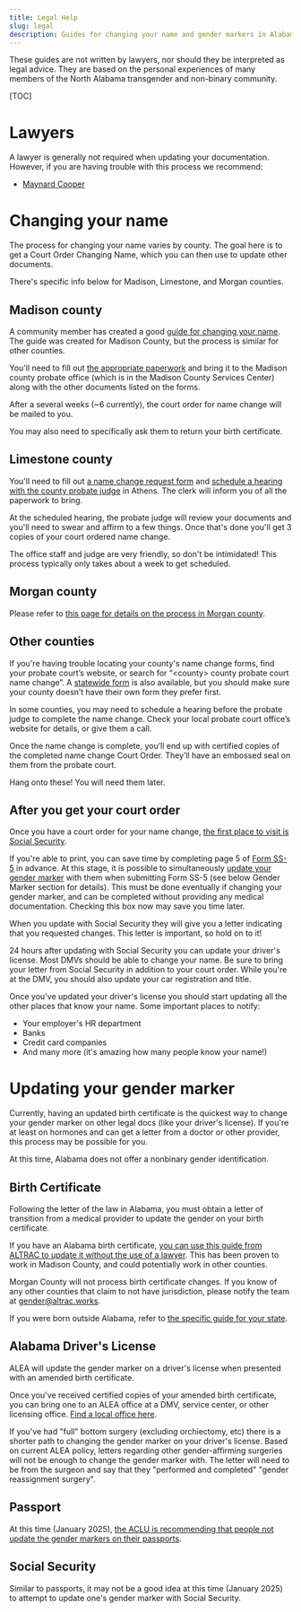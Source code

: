 ```yaml
---
title: Legal Help
slug: legal
description: Guides for changing your name and gender markers in Alabama
---
```


These guides are not written by lawyers, nor should they be interpreted as
legal advice. They are based on the personal experiences of many members of
the North Alabama transgender and non-binary community.

[TOC]

# Lawyers

A lawyer is generally not required when updating your documentation.
However, if you are having trouble with this process we recommend:

 - [Maynard Cooper][5]

# Changing your name

The process for changing your name varies by county. The goal here is to 
get a Court Order Changing Name, which you can then use to update other documents.

There's specific info below for Madison, Limestone, and Morgan counties.

## Madison county

A community member has created a good [guide for changing your name][name-guide]. 
The guide was created for Madison County, but the process is similar for other
counties. 

You'll need to fill out [the appropriate paperwork][madison] and bring it to
the Madison county probate office (which is in the Madison County Services
Center) along with the other documents listed on the forms.

After a several weeks (~6 currently), the court order for name change will be mailed to you.

You may also need to specifically ask them to return your birth certificate.

## Limestone county

You'll need to fill out [a name change request form][limestone] and [schedule a
hearing with the county probate judge](tel:256-233-6427) in Athens. The clerk
will inform you of all the paperwork to bring.

At the scheduled hearing, the probate judge will review your documents and
you'll need to swear and affirm to a few things. Once that's done you'll get 3
copies of your court ordered name change.

The office staff and judge are very friendly, so don't be intimidated! This
process typically only takes about a week to get scheduled.

## Morgan county

Please refer to [this page for details on the process in Morgan county][morgan].

## Other counties

If you're having trouble locating your county's name change forms, find 
your probate court’s website, or search for “\<county> county probate court 
name change”. A [statewide form][al-name-change-form] is also available, but
you should make sure your county doesn’t have their own form they prefer first.

In some counties, you may need to schedule a hearing before the probate 
judge to complete the name change. Check your local probate court office’s
website for details, or give them a call.

Once the name change is complete, you’ll end up with certified copies of
the completed name change Court Order. They’ll have an embossed seal on 
them from the probate court. 

Hang onto these! You will need them later.

## After you get your court order

Once you have a court order for your name change, [the first place to visit is
Social Security][7]. 

If you're able to print, you can save time by completing page 5 of [Form SS-5][2]
in advance. At this stage, it is possible to simultaneously [update your gender marker][1] 
with them when submitting Form SS-5 (see below Gender Marker section for details).
This must be done eventually if changing your gender marker, 
and can be completed without providing any medical documentation. Checking 
this box now may save you time later.

When you update with Social Security they will give you a letter indicating that 
you requested changes. This letter is important, so hold on to it!

24 hours after updating with Social Security you can update your driver's
license. Most DMVs should be able to change your name. Be sure to bring your
letter from Social Security in addition to your court order. While you're at
the DMV, you should also update your car registration and title.

Once you've updated your driver's license you should start updating all the
other places that know your name. Some important places to notify:

 - Your employer's HR department
 - Banks
 - Credit card companies
 - And many more (it's amazing how many people know your name!)

# Updating your gender marker

Currently, having an updated birth certificate is the quickest way to change
your gender marker on other legal docs (like your driver's license). If you're at 
least on hormones and can get a letter from a doctor or other provider, this 
process may be possible for you.

At this time, Alabama does not offer a nonbinary gender identification.

## Birth Certificate

Following the letter of the law in Alabama, you must obtain a letter of
transition from a medical provider to update the gender on your birth
certificate.

If you have an Alabama birth certificate, [you can use this guide from ALTRAC 
to update it without the use of a lawyer][gender-guide]. This has been proven
to work in Madison County, and could potentially work in other counties.

Morgan County will not process birth certificate changes. If you know of
any other counties that claim to not have jurisdiction, please notify the
team at gender@altrac.works.

If you were born outside Alabama, refer to [the specific guide for your state][3].

## Alabama Driver's License

ALEA will update the gender marker on a driver's license when presented with
an amended birth certificate.

Once you've received certified copies of your amended birth certificate,
you can bring one to an ALEA office at a DMV, service center, or other
licensing office. [Find a local office here][alea-locator].

If you've had "full" bottom surgery (excluding orchiectomy, etc) there is a 
shorter path to changing the gender marker on your driver's license. Based on 
current ALEA policy, letters regarding other gender-affirming surgeries will 
not be enough to change the gender marker with. The letter will need to be 
from the surgeon and say that they "performed and completed" "gender 
reassignment surgery".

## Passport

At this time (January 2025), [the ACLU is recommending that people not update
the gender markers on their passports][passport-warning].

## Social Security

Similar to passports, it may not be a good idea at this time (January 2025) to
attempt to update one's gender marker with Social Security.

[1]: https://www.ssa.gov/personal-record/change-sex-identification
[2]: https://www.ssa.gov/forms/ss-5.pdf
[3]: https://transequality.org/documents
[4]: https://goo.gl/maps/iBaCjcz4RJnewRVL7
[5]: https://www.maynardcooper.com/professionals/cynthia-g-lamar-hart/
[6]: https://maps.app.goo.gl/nAAoCg1HegpbiKtp7
[7]: https://www.ssa.gov/personal-record/change-name
[name-guide]: https://wiki.tris.fyi/FieldNotes/LegalName
[gender-guide]: https://altrac.link/genderguide
[al-name-change-form]: https://eforms.alacourt.gov/media/jtzbncuw/request-to-change-name.pdf
[limestone]: https://eforms.com/images/2017/09/Alabama-Name-Change-Petition-Form-PS-12.pdf
[madison]: https://www.madisoncountyal.gov/departments/probate-judge/areas-of-service/name-changes
[morgan]: /pages/morgan-county.html
[magic-city]: mailto:sydney@birminghamaidsoutreach.org
[webinar]: https://www.youtube.com/watch?v=AUUpITEDx-o&t=301s
[slides]: /extra_static/mclc-slides-2021.pdf
[passport]: https://travel.state.gov/content/travel/en/passports/need-passport/selecting-your-gender-marker.html
[passport-warning]: https://bsky.app/profile/aclu.org/post/3lgixjvnwm223
[alea-locator]: https://www.alea.gov/dps/driver-license/driver-license-offices
